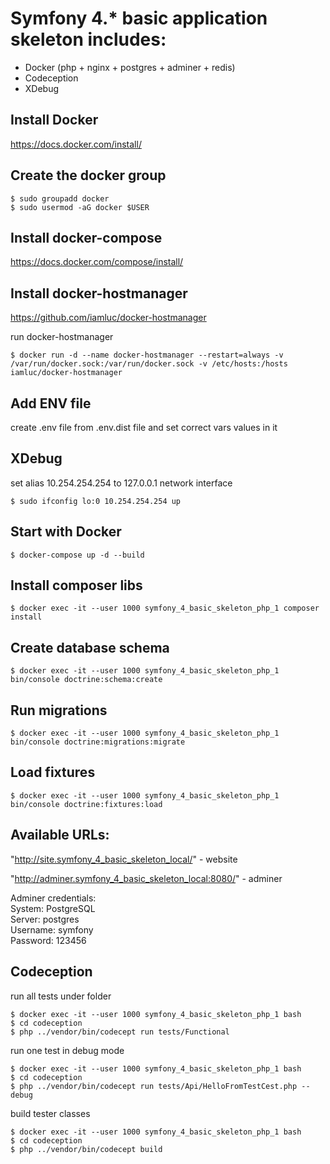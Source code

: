# Symfony 4.* basic application skeleton includes:
- Docker (php + nginx + postgres + adminer + redis)
- Codeception 
- XDebug

## Install Docker 

https://docs.docker.com/install/

## Create the docker group

```
$ sudo groupadd docker
$ sudo usermod -aG docker $USER
```

## Install docker-compose 

https://docs.docker.com/compose/install/

## Install docker-hostmanager

https://github.com/iamluc/docker-hostmanager

run docker-hostmanager
```
$ docker run -d --name docker-hostmanager --restart=always -v /var/run/docker.sock:/var/run/docker.sock -v /etc/hosts:/hosts iamluc/docker-hostmanager
```

## Add ENV file

create .env file from .env.dist file and set correct vars values in it

## XDebug

set alias 10.254.254.254 to 127.0.0.1 network interface
```
$ sudo ifconfig lo:0 10.254.254.254 up
```

##  Start with Docker

```
$ docker-compose up -d --build
```

## Install composer libs

```
$ docker exec -it --user 1000 symfony_4_basic_skeleton_php_1 composer install
```

## Create database schema

```
$ docker exec -it --user 1000 symfony_4_basic_skeleton_php_1 bin/console doctrine:schema:create
```

## Run migrations

```
$ docker exec -it --user 1000 symfony_4_basic_skeleton_php_1 bin/console doctrine:migrations:migrate
```

## Load fixtures

```
$ docker exec -it --user 1000 symfony_4_basic_skeleton_php_1 bin/console doctrine:fixtures:load
```

## Available URLs:

"http://site.symfony_4_basic_skeleton_local/" - website

"http://adminer.symfony_4_basic_skeleton_local:8080/" - adminer

Adminer credentials:<br>
System: PostgreSQL<br>
Server: postgres<br>
Username: symfony<br>
Password: 123456

## Codeception

run all tests under folder
```
$ docker exec -it --user 1000 symfony_4_basic_skeleton_php_1 bash
$ cd codeception
$ php ../vendor/bin/codecept run tests/Functional
```

run one test in debug mode
```
$ docker exec -it --user 1000 symfony_4_basic_skeleton_php_1 bash
$ cd codeception
$ php ../vendor/bin/codecept run tests/Api/HelloFromTestCest.php --debug
```

build tester classes
```
$ docker exec -it --user 1000 symfony_4_basic_skeleton_php_1 bash
$ cd codeception
$ php ../vendor/bin/codecept build
```